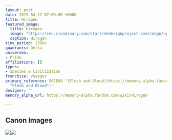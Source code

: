 ```yaml
---
layout: post
date: 2019-04-22 07:00:00 +0000
title: Hirogen
featured_image:
  title: Hirogen
  image: "https://res.cloudinary.com/startrekdesignproject-com/image/upload/v1555957301/Hirogen.png"
  caption: Hirogen
time_period: 2300s
quadrants: Delta
universes:
- Prime
affiliations: []
types:
- Species & Civilization
franchise: Voyager
primary_reference: S07E09 "[Flesh and Blood](https://memory-alpha.fandom.com/wiki/Flesh_and_Blood
  "Flesh and Blood")"
designer: ''
memory_alpha_url: https://memory-alpha.fandom.com/wiki/Hirogen

---
```

## Canon Images

![](https://res.cloudinary.com/startrekdesignproject-com/image/upload/v1555957301/Hirogen1.jpg)![](https://res.cloudinary.com/startrekdesignproject-com/image/upload/v1555957301/Hirogen2.jpg)